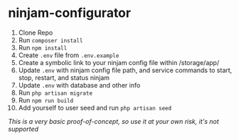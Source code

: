 # ninjam-configurator

1. Clone Repo
2. Run `composer install`
3. Run `npm install`
4. Create `.env` file from `.env.example`
5. Create a symbolic link to your ninjam config file within /storage/app/
6. Update `.env` with ninjam config file path, and service commands to start, stop, restart, and status ninjam
7. Update `.env` with database and other info
8. Run `php artisan migrate`
9. Run `npm run build`
10. Add yourself to user seed and run `php artisan seed`

*This is a very basic proof-of-concept, so use it at your own risk, it's not supported*
